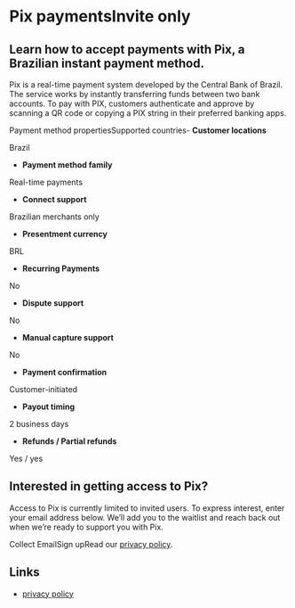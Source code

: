 # Pix paymentsInvite only

## Learn how to accept payments with Pix, a Brazilian instant payment method.

Pix is a real-time payment system developed by the Central Bank of Brazil. The
service works by instantly transferring funds between two bank accounts. To pay
with PIX, customers authenticate and approve by scanning a QR code or copying a
PIX string in their preferred banking apps.

Payment method propertiesSupported countries- **Customer locations**

Brazil
- **Payment method family**

Real-time payments
- **Connect support**

Brazilian merchants only
- **Presentment currency**

BRL
- **Recurring Payments**

No
- **Dispute support**

No
- **Manual capture support**

No
- **Payment confirmation**

Customer-initiated
- **Payout timing**

2 business days
- **Refunds / Partial refunds**

Yes / yes

## Interested in getting access to Pix?

Access to Pix is currently limited to invited users. To express interest, enter
your email address below. We’ll add you to the waitlist and reach back out when
we’re ready to support you with Pix.

Collect EmailSign upRead our [privacy policy](https://stripe.com/privacy).

## Links

- [privacy policy](https://stripe.com/privacy)